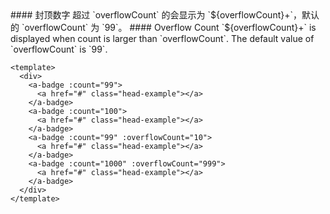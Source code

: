 <cn>
#### 封顶数字
超过 `overflowCount` 的会显示为 `${overflowCount}+`，默认的 `overflowCount` 为 `99`。
</cn>

<us>
#### Overflow Count
`${overflowCount}+` is displayed when count is larger than `overflowCount`. The default value of `overflowCount` is `99`.
</us>

```tpl
<template>
  <div>
    <a-badge :count="99">
      <a href="#" class="head-example"></a>
    </a-badge>
    <a-badge :count="100">
      <a href="#" class="head-example"></a>
    </a-badge>
    <a-badge :count="99" :overflowCount="10">
      <a href="#" class="head-example"></a>
    </a-badge>
    <a-badge :count="1000" :overflowCount="999">
      <a href="#" class="head-example"></a>
    </a-badge>
  </div>
</template>
```
